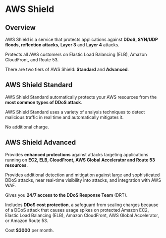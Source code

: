# AWS Shield

## Overview

AWS Shield is a service that protects applications against **DDoS, SYN/UDP floods, reflection attacks**, **Layer 3** and **Layer 4** attacks. 

Protects all AWS customers on Elastic Load Balancing (ELB), Amazon CloudFront, and Route 53.

There are two tiers of AWS Shield: **Standard** and **Advanced**.


## AWS Shield Standard

AWS Shield Standard automatically protects your AWS resources from the **most common types of DDoS attack**. 

AWS Shield Standard uses a variety of analysis techniques to detect malicious traffic in real time and automatically mitigates it.

No additional charge.


## AWS Shield Advanced

Provides **enhanced protections** against attacks targeting applications running on **EC2, ELB, CloudFront, AWS Global Accelerator and Route 53 resources**.

Provides additional detection and mitigation against large and sophisticated DDoS attacks, near real-time visibility into attacks, and integration with AWS WAF.

Gives you **24/7 access to the DDoS Response Team** (DRT).

Includes **DDoS cost protection**, a safeguard from scaling charges because of a DDoS attack that causes usage spikes on protected Amazon EC2, Elastic Load Balancing (ELB), Amazon CloudFront, AWS Global Accelerator, or Amazon Route 53.

Cost **$3000** per month.
